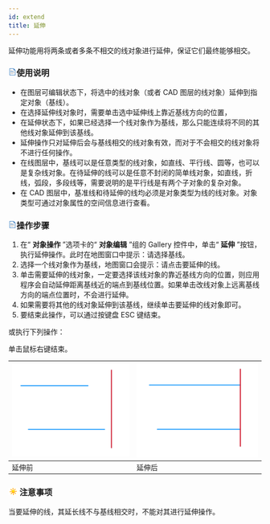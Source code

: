 ```yaml
---
id: extend
title: 延伸  
---  
```

延伸功能用将两条或者多条不相交的线对象进行延伸，保证它们最终能够相交。

### ![](../../../img/read.gif)使用说明

  * 在图层可编辑状态下，将选中的线对象（或者 CAD 图层的线对象）延伸到指定对象（基线）。
  * 在选择延伸线对象时，需要单击选中延伸线上靠近基线方向的位置，
  * 在延伸状态下，如果已经选择一个线对象作为基线，那么只能连续将不同的其他线对象延伸到该基线。
  * 延伸操作只对延伸后会与基线相交的线对象有效，而对于不会相交的线对象将不进行任何操作。
  * 在线图层中，基线可以是任意类型的线对象，如直线、平行线、圆等，也可以是复杂线对象。在待延伸的线可以是任意不封闭的简单线对象，如直线，折线，弧段，多段线等，需要说明的是平行线是有两个子对象的复杂对象。
  * 在 CAD 图层中，基准线和待延伸的线均必须是对象类型为线的线对象。对象类型可通过对象属性的空间信息进行查看。

### ![](../../../img/read.gif)操作步骤

  1. 在“ **对象操作** ”选项卡的“ **对象编辑** ”组的 Gallery 控件中，单击“ **延伸** ”按钮，执行延伸操作。此时在地图窗口中提示：请选择基线。
  2. 选择一个线对象作为基线，地图窗口会提示：请点击要延伸的线。
  3. 单击需要延伸的线对象，一定要选择该线对象的靠近基线方向的位置，则应用程序会自动延伸距离基线近的端点到基线位置。如果单击改线对象上远离基线方向的端点位置时，不会进行延伸。
  4. 如果需要将其他的线对象延伸到该基线，继续单击要延伸的线对象即可。
  5. 要结束此操作，可以通过按键盘 ESC 键结束。 

或执行下列操作：

单击鼠标右键结束。

![](img/extend1.png) | ![](img/extend2.png)  
---|---  
延伸前 | 延伸后  

### ![](../../../img/note.png)注意事项

当要延伸的线，其延长线不与基线相交时，不能对其进行延伸操作。

